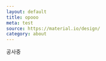 ```yaml
---
layout: default
title: opooo
meta: test
source: https://material.io/design/
category: about
---
```


공사중
